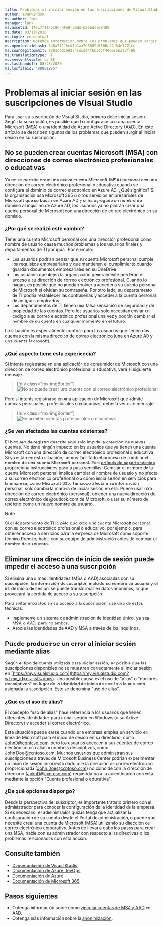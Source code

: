 ```yaml
---
title: Problemas al iniciar sesión en las suscripciones de Visual Studio | Microsoft Docs
author: evanwindom
ms.author: lank
manager: lank
ms.assetid: 176c7f11-b19d-49e9-a6dd-b2e5da5e8480
ms.date: 03/11/2020
ms.topic: conceptual
description: Obtenga información sobre los problemas que pueden surgir al iniciar sesión en suscripciones de Visual Studio
ms.openlocfilehash: 5d8a71115cd1a1aa7d850945806c22a64e7721cc
ms.sourcegitcommit: a801ca3269274ce1de4f6b2c3f40b58bbaa3f460
ms.translationtype: HT
ms.contentlocale: es-ES
ms.lasthandoff: 08/25/2020
ms.locfileid: "88801885"
---
```

# <a name="issues-signing-in-to-visual-studio-subscriptions"></a>Problemas al iniciar sesión en las suscripciones de Visual Studio
Para usar su suscripción de Visual Studio, primero debe iniciar sesión.  Según la suscripción, es posible que la configurase con una cuenta Microsoft (MSA) o una identidad de Azure Active Directory (AAD).  En este artículo se describen algunos de los problemas que pueden surgir al iniciar sesión en su suscripción.

## <a name="microsoft-accounts-msa-cannot-be-created-using-workschool-email-addresses"></a>No se pueden crear cuentas Microsoft (MSA) con direcciones de correo electrónico profesionales o educativas
Ya no se permite crear una nueva cuenta Microsoft (MSA) personal con una dirección de correo electrónico profesional o educativa cuando se configura el dominio de correo electrónico en Azure AD. ¿Qué significa? Si la organización usa Microsoft 365 u otros servicios empresariales de Microsoft que se basan en Azure AD y si ha agregado un nombre de dominio al inquilino de Azure AD, los usuarios ya no podrán crear una cuenta personal de Microsoft con una dirección de correo electrónico en su dominio.

### <a name="why-was-this-change-made"></a>¿Por qué se realizó este cambio?
Tener una cuenta Microsoft personal con una dirección profesional como nombre de usuario causa muchos problemas a los usuarios finales y departamentos de TI por igual. Por ejemplo:
- Los usuarios podrían pensar que su cuenta Microsoft personal cumple los requisitos empresariales y que mantienen el cumplimiento cuando guardan documentos empresariales en su OneDrive
- Los usuarios que dejen la organización generalmente perderán el acceso a su dirección de correo electrónico profesional. Cuando lo hagan, es posible que no puedan volver a acceder a su cuenta personal de Microsoft si olvidan su contraseña. Por otro lado, su departamento de TI podría restablecer las contraseñas y acceder a la cuenta personal de antiguos empleados.
- Los departamentos de TI tienen una falsa sensación de seguridad y de propiedad de las cuentas. Pero los usuarios solo necesitan enviar un código a su correo electrónico profesional una vez y podrán cambiar el nombre de su cuenta en cualquier momento en el futuro.

La situación es especialmente confusa para los usuarios que tienen dos cuentas con la misma dirección de correo electrónico (una en Azure AD y una cuenta Microsoft).

### <a name="what-does-this-experience-look-like"></a>¿Qué aspecto tiene esta experiencia?
Si intenta registrarse en una aplicación de consumidor de Microsoft con una dirección de correo electrónico profesional o educativa, verá el siguiente mensaje.

   > [!div class="mx-imgBorder"]
   > ![No se puede crear una cuenta con el correo electrónico profesional](_img/sign-in-issues/cannot-use-work-email.png)

Pero si intenta registrarse en una aplicación de Microsoft que admite cuentas personales, profesionales o educativas, debería ver este mensaje:

   > [!div class="mx-imgBorder"]
   > ![Se admiten cuentas profesionales o educativas](_img/sign-in-issues/existing-account.png)

### <a name="are-existing-accounts-affected"></a>¿Se ven afectadas las cuentas existentes?
El bloqueo de registro descrito aquí solo impide la creación de nuevas cuentas. No tiene ningún impacto en los usuarios que ya tienen una cuenta Microsoft con una dirección de correo electrónico profesional o educativa. Si ya están en esta situación, hemos facilitado el proceso de cambiar el nombre de una cuenta Microsoft personal. Este [artículo de soporte técnico](https://windows.microsoft.com/en-US/Windows/rename-personal-microsoft-account) proporciona instrucciones paso a paso sencillas. Cambiar el nombre de la cuenta Microsoft personal implica cambiar el nombre de usuario y no afecta a su correo electrónico profesional o a cómo inicia sesión en servicios para la empresa, como Microsoft 365. Tampoco afecta a su información personal, solo cambia la manera de iniciar sesión en ella. Puede usar otra dirección de correo electrónico (personal), obtener una nueva dirección de correo electrónico de @outlook.com de Microsoft, o usar su número de teléfono como un nuevo nombre de usuario.

> [!NOTE]
> Si el departamento de TI le pide que cree una cuenta Microsoft personal con su correo electrónico profesional o educativo, por ejemplo, para obtener acceso a servicios para la empresa de Microsoft como soporte técnico Premier, hable con su equipo de administración antes de cambiar el nombre de su cuenta.

## <a name="deleting-a-sign-in-address-may-prevent-access-to-a-subscription"></a>Eliminar una dirección de inicio de sesión puede impedir el acceso a una suscripción
Si elimina una o más identidades (MSA o AAD) asociadas con su suscripción, la información de suscriptor, incluido su nombre de usuario y el id. de inicio de sesión, se puede transformar en datos anónimos, lo que provocará la pérdida de acceso a su suscripción.

Para evitar impactos en su acceso a la suscripción, use una de estas técnicas.
- Implemente un sistema de administración de identidad único, ya sea MSA o AAD, pero no ambos.
- Asocie las identidades de AAD y MSA a través de los inquilinos.

## <a name="signing-in-may-fail-when-using-aliases"></a>Puede producirse un error al iniciar sesión mediante alias
Según el tipo de cuenta utilizada para iniciar sesión, es posible que las suscripciones disponibles no se muestren correctamente al iniciar sesión en [https://my.visualstudio.com](https://my.visualstudio.com?wt.mc_id=o~msft~docs). Una posible causa es el uso de "alias" o "nombres descriptivos" en lugar de la identidad de inicio de sesión a la que está asignada la suscripción. Esto se denomina "uso de alias".

### <a name="what-is-aliasing"></a>¿Qué es el uso de alias?
El concepto "uso de alias" hace referencia a los usuarios que tienen diferentes identidades para iniciar sesión en Windows (o su Active Directory) y acceder al correo electrónico.

Esta situación puede darse cuando una empresa emplea un servicio en línea de Microsoft para el inicio de sesión en su directorio, como JohnD@contoso.com, pero los usuarios acceden a sus cuentas de correo electrónico con alias o nombres descriptivos, como John.Doe@contoso.com. Muchos usuarios que administran sus suscripciones a través de Microsoft Business Center podrían experimentar un inicio de sesión incorrecto dado que la dirección de correo electrónico proporcionada (John.Doe@contoso.com) no coincide con la dirección de directorio (JohnD@contoso.com) requerida para la autenticación correcta mediante la opción "Cuenta profesional o educativa".

### <a name="what-options-do-i-have"></a>¿De qué opciones dispongo?
Desde la perspectiva del suscriptor, es importante tratarlo primero con el administrador para conocer la configuración de la identidad de la empresa. Si es necesario, el administrador quizás tenga que actualizar la configuración de su cuenta desde el Portal de administración, o puede que necesite crear una cuenta de Microsoft (MSA) utilizando su dirección de correo electrónico corporativo. Antes de llevar a cabo los pasos para crear una MSA, hable con su administrador con respecto a las directivas o los problemas relacionados con esta acción. 

## <a name="see-also"></a>Consulte también
- [Documentación de Visual Studio](https://docs.microsoft.com/visualstudio/)
- [Documentación de Azure DevOps](https://docs.microsoft.com/azure/devops/)
- [Documentación de Azure](https://docs.microsoft.com/azure/)
- [Documentación de Microsoft 365](https://docs.microsoft.com/microsoft-365/)

## <a name="next-steps"></a>Pasos siguientes
- Obtenga información sobre cómo [vincular cuentas de MSA y AAD](/azure/active-directory/b2b/add-users-administrator) en AAD.
- Obtenga más información sobre la [anonimización](anonymization.md).
